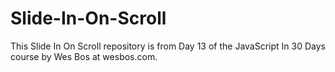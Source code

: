 # Slide-In-On-Scroll
This Slide In On Scroll repository is from Day 13 of the JavaScript In 30 Days course by Wes Bos at wesbos.com.
